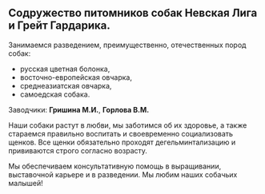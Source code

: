 
## Содружество питомников собак Невская Лига и Грейт Гардарика.

Занимаемся разведением, преимущественно, отечественных пород собак:

- русская цветная болонка, 
- восточно-европейская овчарка, 
- среднеазиатская овчарка, 
- самоедская собака.

Заводчики: **Гришина М.И.**, **Горлова В.М.**


Наши собаки растут в любви, мы заботимся об их здоровье, а также стараемся правильно воспитать и своевременно социализовать щенков.
Все щенки обязательно проходят дегельминтализацию и прививаются строго согласно возрасту.


Мы обеспечиваем консультативную помощь в выращивании, выставочной карьере и в разведении.
Мы любим наших собачьих малышей!



